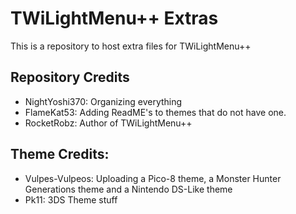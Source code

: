 # TWiLightMenu++ Extras
This is a repository to host extra files for TWiLightMenu++

## Repository Credits
- NightYoshi370: Organizing everything
- FlameKat53: Adding ReadME's to themes that do not have one.
- RocketRobz: Author of TWiLightMenu++

## Theme Credits:
- Vulpes-Vulpeos: Uploading a Pico-8 theme, a Monster Hunter Generations theme and a Nintendo DS-Like theme
- Pk11: 3DS Theme stuff
